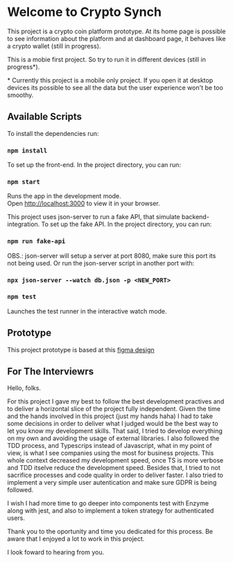 # Welcome to Crypto Synch

This project is a crypto coin platform prototype. At its home page is possible to see information about the platform and at dashboard page, it behaves like a crypto wallet (still in progress).

This is a mobie first project. So try to run it in different devices (still in progress*).

\* Currently this project is a mobile only project. If you open it at desktop devices its possible to see all the data but the user experience won't be too smoothy. 

## Available Scripts

To install the dependencies run:

### `npm install`

To set up the front-end. In the project directory, you can run:

### `npm start`

Runs the app in the development mode.\
Open [http://localhost:3000](http://localhost:3000) to view it in your browser.

This project uses json-server to run a fake API, that simulate backend-integration. 
To set up the fake API. In the project directory, you can run:

### `npm run fake-api`

OBS.: json-server will setup a server at port 8080, make sure this port its not being used. Or run the json-server script in another port with:

### `npx json-server --watch db.json -p <NEW_PORT>`

### `npm test`

Launches the test runner in the interactive watch mode.

## Prototype

This project prototype is based at this [figma design](https://www.figma.com/file/B8scopEM014WR4Oh58UaDb/%5BEduSynch%5D--Front-End-Test?node-id=1%3A528&t=lS8okgm2HwXA52eb-0) 

## For The Interviewrs

Hello, folks.

For this project I gave my best to follow the best development practives and to deliver a horizontal slice of the project fully independent. Given the time and the hands involved in this project (just my hands haha) I had to take some decisions in order to deliver what I judged would be the best way to let you know my development skills.
That said, I tried to develop everything on my own and avoiding the usage of external libraries. I also followed the TDD process, and Typescrips instead of Javascript, what in my point of view, is what I see companies using the most for business projects. This whole context decreased my development speed, once TS is more verbose and TDD itselve reduce the development speed. Besides that, I tried to not sacrifice processes and code quality in order to deliver faster. I also tried to implement a very simple user autentication and make sure GDPR is being followed.

I wish I had more time to go deeper into components test with Enzyme along with jest, and also to implement a token strategy for authenticated users.

Thank you to the oportunity and time you dedicated for this process. Be aware that I enjoyed a lot to work in this project.

I look foward to hearing from you.

